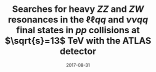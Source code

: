 ---
title: "Searches for heavy $ZZ$ and $ZW$ resonances in the $\\ell\\ell qq$ and $\\nu\\nu qq$ final states in $pp$ collisions at $\\sqrt{s}=13$ TeV with the ATLAS detector"
date: 2017-08-31
venue: JHEP 03 (2018) 009
link: https://doi.org/10.1007/JHEP03(2018)009
inspire_id: 1620910
---